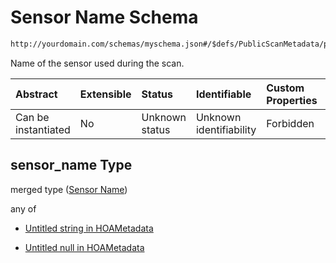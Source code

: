 # Sensor Name Schema

```txt
http://yourdomain.com/schemas/myschema.json#/$defs/PublicScanMetadata/properties/sensor_name
```

Name of the sensor used during the scan.

| Abstract            | Extensible | Status         | Identifiable            | Custom Properties | Additional Properties | Access Restrictions | Defined In                                                                   |
| :------------------ | :--------- | :------------- | :---------------------- | :---------------- | :-------------------- | :------------------ | :--------------------------------------------------------------------------- |
| Can be instantiated | No         | Unknown status | Unknown identifiability | Forbidden         | Allowed               | none                | [metadata-schema.json\*](../out/metadata-schema.json "open original schema") |

## sensor_name Type

merged type ([Sensor Name](metadata-schema-defs-publicscanmetadata-properties-sensor-name.md))

any of

- [Untitled string in HOAMetadata](metadata-schema-defs-publicscanmetadata-properties-sensor-name-anyof-0.md "check type definition")

- [Untitled null in HOAMetadata](metadata-schema-defs-publicscanmetadata-properties-sensor-name-anyof-1.md "check type definition")
